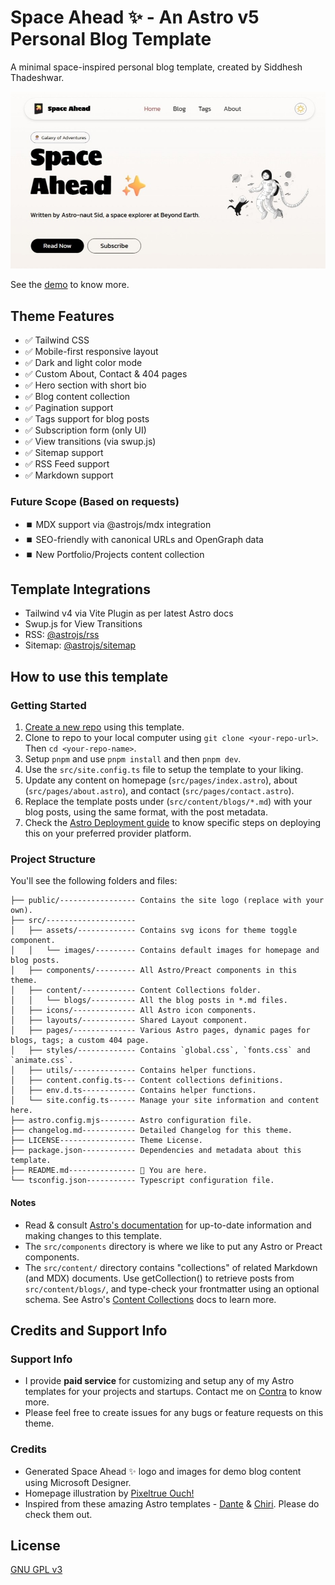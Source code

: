 # Space Ahead ✨ - An Astro v5 Personal Blog Template

A minimal space-inspired personal blog template, created by Siddhesh Thadeshwar.

![Space Ahead ✨](/space-ahead-preview.jpeg)

See the [demo](https://djsiddz.github.io/space-ahead) to know more.

## Theme Features

- ✅ Tailwind CSS
- ✅ Mobile-first responsive layout
- ✅ Dark and light color mode
- ✅ Custom About, Contact & 404 pages
- ✅ Hero section with short bio
- ✅ Blog content collection
- ✅ Pagination support
- ✅ Tags support for blog posts
- ✅ Subscription form (only UI)
- ✅ View transitions (via swup.js)
- ✅ Sitemap support
- ✅ RSS Feed support
- ✅ Markdown support

### Future Scope (Based on requests)

- ⏹️ MDX support via @astrojs/mdx integration
- ⏹️ SEO-friendly with canonical URLs and OpenGraph data
- ⏹️ New Portfolio/Projects content collection

## Template Integrations

- Tailwind v4 via Vite Plugin as per latest Astro docs
- Swup.js for View Transitions
- RSS: [@astrojs/rss](https://docs.astro.build/en/guides/rss/)
- Sitemap: [@astrojs/sitemap](https://docs.astro.build/en/guides/integrations-guide/sitemap/)

## How to use this template

### Getting Started

1. [Create a new repo](https://github.com/new?template_name=space-ahead&template_owner=djsiddz) using this template.
2. Clone to repo to your local computer using `git clone <your-repo-url>`. Then `cd <your-repo-name>`.
3. Setup `pnpm` and use `pnpm install` and then `pnpm dev`.
4. Use the `src/site.config.ts` file to setup the template to your liking.
5. Update any content on homepage (`src/pages/index.astro`), about (`src/pages/about.astro`), and contact (`src/pages/contact.astro`).
6. Replace the template posts under (`src/content/blogs/*.md`) with your blog posts, using the same format, with the post metadata.
7. Check the [Astro Deployment guide](https://docs.astro.build/en/guides/deploy/) to know specific steps on deploying this on your preferred provider platform.

### Project Structure

You'll see the following folders and files:

```text
├── public/----------------- Contains the site logo (replace with your own).
├── src/--------------------
│   ├── assets/------------- Contains svg icons for theme toggle component.
│   │   └── images/--------- Contains default images for homepage and blog posts.
│   ├── components/--------- All Astro/Preact components in this theme.
│   ├── content/------------ Content Collections folder.
│   │   └── blogs/---------- All the blog posts in *.md files.
│   ├── icons/-------------- All Astro icon components.
│   ├── layouts/------------ Shared Layout component.
│   ├── pages/-------------- Various Astro pages, dynamic pages for blogs, tags; a custom 404 page.
│   ├── styles/------------- Contains `global.css`, `fonts.css` and `animate.css`.
│   ├── utils/-------------- Contains helper functions.
│   ├── content.config.ts--- Content collections definitions.
│   ├── env.d.ts------------ Contains helper functions.
│   └── site.config.ts------ Manage your site information and content here.
├── astro.config.mjs-------- Astro configuration file.
├── changelog.md------------ Detailed Changelog for this theme.
├── LICENSE----------------- Theme License.
├── package.json------------ Dependencies and metadata about this template.
├── README.md--------------- 📍 You are here.
└── tsconfig.json----------- Typescript configuration file.
```

#### Notes

- Read & consult [Astro's documentation](https://docs.astro.build/) for up-to-date information and making changes to this template.
- The `src/components` directory is where we like to put any Astro or Preact components.
- The `src/content/` directory contains "collections" of related Markdown (and MDX) documents. Use getCollection() to retrieve posts from `src/content/blogs/`, and type-check your frontmatter using an optional schema. See Astro's [Content Collections](https://docs.astro.build/en/guides/content-collections/) docs to learn more.

## Credits and Support Info

### Support Info

- I provide **paid service** for customizing and setup any of my Astro templates for your projects and startups. Contact me on [Contra](https://contra.com/siddhesht) to know more.
- Please feel free to create issues for any bugs or feature requests on this theme.

### Credits

- Generated Space Ahead ✨ logo and images for demo blog content using Microsoft Designer.
- Homepage illustration by <a href="https://icons8.com/illustrations/author/ARh4OKrFtdfC">Pixeltrue Ouch!</a>
- Inspired from these amazing Astro templates - [Dante](https://github.com/JustGoodUI/dante-astro-theme) & [Chiri](https://github.com/the3ash/astro-chiri). Please do check them out.

## License

[GNU GPL v3](/LICENSE)
